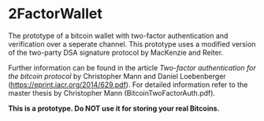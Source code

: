 2FactorWallet
=============

The prototype of a bitcoin wallet with two-factor authentication and verification over a seperate channel. This prototype uses a modified version of the two-party DSA signature protocol by MacKenzie and Reiter.

Further information can be found in the article _Two-factor authentication for the bitcoin protocol_ by Christopher Mann and Daniel Loebenberger (https://eprint.iacr.org/2014/629.pdf). For detailed information refer to the master thesis by Christopher Mann (BitcoinTwoFactorAuth.pdf).

**This is a prototype. Do NOT use it for storing your real Bitcoins.**
